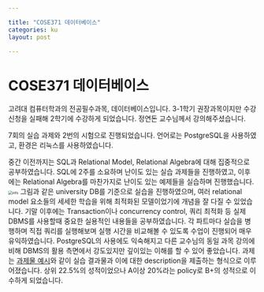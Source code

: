 ```yaml
---

title: "COSE371 데이터베이스"
categories: ku
layout: post

---
```


# COSE371 데이터베이스

고려대 컴퓨터학과의 전공필수과목, 데이터베이스입니다. 3-1학기 권장과목이지만 수강신청을 실패해 2학기에 수강하게 되었습니다. 정연돈 교수님께서 강의해주셨습니다.

7회의 실습 과제와 2번의 시험으로 진행되었습니다. 언어로는 PostgreSQL을 사용하였고, 환경은 리눅스를 사용하였습니다.

중간 이전까지는 SQL과 Relational Model, Relational Algebra에 대해 집중적으로 공부하였습니다. SQL에 2주를 소요하며 난이도 있는 실습 과제들을 진행하였고, 이후에는 Relational Algebra를 마찬가지로 난이도 있는 예제들을 실습하며 진행했습니다. 
<img src="https://drive.google.com/uc?id=181o9xywvrUWeQ0TqHUHQGuqWvbgzltww" alt="info" style="zoom: 50%;" />
그림과 같은 university DB를 기준으로 실습을 진행하였으며, 여러 relational model 요소들의 세세한 학습을 위해 최적화된 모델이었기에 개념을 잘 다질 수 있었습니다.
기말 이후에는 Transaction이나 concurrency control, 쿼리 최적화 등 실제 DBMS를 사용할때 중요한 실용적인 내용들을 공부하였습니다. 각 파트마다 실습을 병행하며 직접 쿼리를 실행해보며 실행 시간을 비교해볼 수 있도록 수업이 진행되어 매우 유익하였습니다. PostgreSQL의 사용에도 익숙해지고 다른 교수님의 동일 과목 강의에 비해 DBMS의 활용 측면에서 강도있지만 깊이있는 이해를 할 수 있어 좋았습니다.
과제는 [과제물 예시](https://drive.google.com/open?id=1MZSu8g5c6J417xIlIjHmvgIdMmPvDoHz)와 같이 실습 결과물과 이에 대한 description을 제출하는 형식으로 이루어졌습니다.
상위 22.5%의 성적이었으나 A이상 20%라는 policy로 B+의 성적으로 이수하게 되었습니다.
